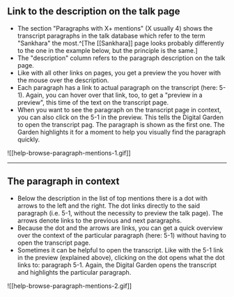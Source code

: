 
## Link to the description on the talk page
- The section "Paragraphs with X+ mentions" (X usually 4) shows the transcript paragraphs in the talk database which refer to the term "Sankhara" the most.^[The [[Sankhara]] page looks probably differently to the one in the example below, but the principle is the same.]
- The "description" column refers to the paragraph description on the talk page.
- Like with all other links on pages, you get a preview the  you hover with the mouse over the description. 
- Each paragraph has a link to actual paragraph on the transcript (here: 5-1).  Again, you can hover over that link, too, to get a "preview in a preview", this time of the text on the transcript page.
- When you want to see the paragraph on the transcript page in context, you can also click on the 5-1 in the preview. This tells the Digital Garden to open the transcript pag. The  paragraph is shown as the first one. The Garden highlights it for a moment to help you visually find the paragraph quickly. 

![[help-browse-paragraph-mentions-1.gif]]

---

## The paragraph in context
- Below the description in the list of top mentions there is a dot with arrows to the left and the right. The dot links directly to the said paragraph (i.e. 5-1, without the necessity to preview the talk page). The arrows denote links to the previous and next paragraphs.
- Because the dot and the arrows are links, you can get a quick overview over the context of the particular paragraph (here: 5-1) without having to open the transcript page. 
- Sometimes it can be helpful to open the transcript. Like with the 5-1 link in the preview (explained above), clicking on the dot opens what the dot links to: paragraph 5-1. Again, the Digital Garden opens the transcript and highlights the particular paragraph.

![[help-browse-paragraph-mentions-2.gif]]
